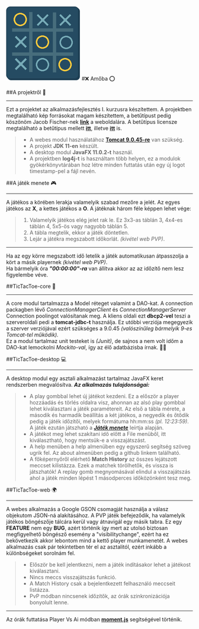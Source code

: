 ![](tictactoe-desktop/src/main/resources/hu/alkfejl/img/logo.png)
#❌ Amőba ⭕

##A projektről 📃
___
Ezt a projektet az alkalmazásfejlesztés I. kurzusra készítettem.
A projektben megtalálható kép forrásokat magam készítettem, a betűtípust pedig
köszönöm Jacob Fischer-nek **[link](https://pizzadude.dk/site/)** a weboldalára. A 
betűtípus licensze megtalálható a betűtípus mellett **[itt](tictactoe-desktop/src/main/resources/hu/alkfejl/font/Font%20License.txt)**,
illetve **[itt](tictactoe-web/src/main/webapp/font/Font%20License.txt)** is.<br/>
>* A webes modul használatához **[Tomcat 9.0.45-re](https://tomcat.apache.org/download-90.cgi)** van szükség.
>* A projekt **JDK 11-en** készült.
>* A desktop modul **JavaFX 11.0.2-t** használ.
>* A projektben **log4j-t** is használtam több helyen, ez a modulok gyökérkönyvtárában hoz létre minden futtatás után egy
új logot timestamp-pel a fájl nevén.

##A játék menete 🎮
___
A játékos a körében lerakja valamelyik szabad mezőre a jelét. Az egyes játékos az **X**, a kettes
játékos a **O**. A játéknak három féle képpen lehet vége:
>1. Valamelyik játékos elég jelet rak le. Ez 3x3-as táblán 3, 4x4-es táblán 4, 5x5-ös vagy nagyobb
táblán 5.
>2. A tábla megtelik, ekkor a játék döntetlen.
>3. Lejár a játékra megszabott időkorlát. _(kivétel web PVP)_.
___
Ha az egy körre megszabott idő letelik a játék automatikusan átpasszolja a kört a másik playernek _(kivétel web PVP)_.<br/>
Ha bármelyik óra _**"00:00:00"-ra**_ van állítva akkor az az időzítő nem lesz figyelembe véve.

##TicTacToe-core 🌌
___
A core modul tartalmazza a Model réteget valamint a DAO-kat. A connection packagben lévő
_*ConnectionManagerClient*_ és _*ConnectionManagerServer*_ Connection poolingot valósítanak meg.
A kliens oldali ezt **dbcp2-vel** teszi a szerveroldali pedi a **tomcat-jdbc-t** használja.
Ez utóbbi verziója megegyezik a szerver verziójával ezért szükséges a 9.0.45 _(valószínűleg bármelyik 9-es Tomcat-tel működik)._<br/>
Ez a modul tartalmaz unit testeket is _(Junit)_, de sajnos a nem volt időm a DAO-kat lemockolni _Mockito-val_,
így az élő adatbázisba írnak. 🤦‍♂

##TicTacToe-desktop 💻
___
A desktop modul egy asztali alkalmazást tartalmaz JavaFX keret rendszerben megvalósítva.
_**Az alkalmazás tulajdonságai:**_
>* A play gombbal lehet új játékot kezdeni. Ez a először a player hozzáadás és törlés oldalra visz, ahonnan az alsó play gombbal lehet
kiválasztani a játék paramétereit. Az első a tábla mérete, a második és harmadik beállítás a két játékos, a negyedik és őtődik pedig a játék
időzítői, melyek formátuma hh:mm:ss _(pl. 12:23:59)_. A játék ezután játszható a _**[Játék menete](#a-jtk-menete-)**_ leírtja alapján.
>* A játékot meg lehet szakítani idő előtt a File menüből, itt kiválasztható, hogy mentsük-e a visszajátszást.
>* A help menüben a help almenüben egy egyszerű segítség szöveg ugrik fel. Az about almenüben pedig a github linkem található.
>* A főképernyőről elérhető **Match History** az összes lejátszott meccset kilistázza. Ezek a matchek törölhetők, és vissza is játszhatók!
A replay gomb megnyomásával elindul a visszajátszás ahol a játék minden lépést 1 másodperces időközönként tesz meg.

##TicTacToe-web 🌍
___
A webes alkalmazás a Google GSON csomagját használja a válasz objekutom JSON-ná alakításához. A PVP játék befejeződik, ha valamelyik
játékos böngészője tálcára kerül vagy átnavigál egy másik tabra. Ez egy **FEATURE** nem egy **BUG**, azért történik így mert az utolsó
biztosan megfigyelhető böngésző esemény a "visibilitychange", ezért ha ez bekövetkezik akkor lebontom mind a kettő player munkamenetét.
A webes alkalmazás csak pár tekintetben tér el az asztalitól, ezért inkább a különbségeket sorolnám fel.
>* Először be kell jelentkezni, nem a játék indításakor lehet a játékost kiválasztani.
>* Nincs meccs visszajátszás funkció.
>* A Match History csak a bejelentkezett felhasználó meccseit listázza.
>* PvP módban nincsenek időzítők, az órák szinkronizációja bonyolult lenne.
___
Az órák futtatása Player Vs Ai módban **[moment.js](https://momentjs.com/)** segítségével történik.
